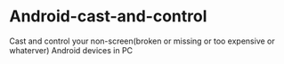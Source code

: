 # Android-cast-and-control
Cast and control your non-screen(broken or missing or too expensive or whaterver) Android devices  in PC 
